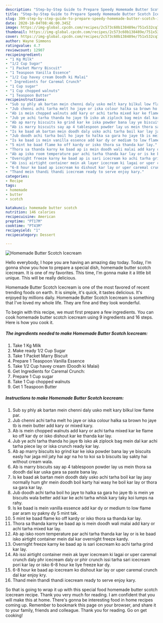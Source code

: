 ```yaml
---
description: "Step-by-Step Guide to Prepare Speedy Homemade Butter Scotch Icecream"
title: "Step-by-Step Guide to Prepare Speedy Homemade Butter Scotch Icecream"
slug: 399-step-by-step-guide-to-prepare-speedy-homemade-butter-scotch-icecream
date: 2020-10-04T08:46:00.345Z
image: https://img-global.cpcdn.com/recipes/2c573c60b138489e/751x532cq70/homemade-butter-scotch-icecream-recipe-main-photo.jpg
thumbnail: https://img-global.cpcdn.com/recipes/2c573c60b138489e/751x532cq70/homemade-butter-scotch-icecream-recipe-main-photo.jpg
cover: https://img-global.cpcdn.com/recipes/2c573c60b138489e/751x532cq70/homemade-butter-scotch-icecream-recipe-main-photo.jpg
author: Wayne Simmons
ratingvalue: 4.7
reviewcount: 12907
recipeingredient:
- "1 Kg Milk"
- "1/2 Cup Sugar"
- "1 Packet Marry Biscuit"
- "1 Teaspoon Vanilla Essence"
- "1/2 Cup havey cream Doodh ki Malai"
- " Ingredients for Caremal Crunch"
- "1 Cup sugar"
- "1 Cup chopped walnuts"
- "1 Teaspoon Butter"
recipeinstructions:
- "Sub sy phly ak bartan mein chenni daly usko melt kary bilkul low flame par."
- "Jub chenni achi tarha melt ho jaye or iska colour halka sa brown ho jaye tb is mein butter add kary or mixed kary."
- "Ab is mein chopped walnuts add kary or achi tarha mixed kar ke flame ko off kar dy or isko dishout kar ke thanda kar lay."
- "Jub ye achi tarha thanda ho jaye tb isko ak ziplock bag mein dal kar achi tarha piece lay or iska crunch ready kar lay."
- "Ab ap marry biscuits ko grind kar ke iska powder bana lay ye biscuits easly har jaga mil jaty hai agr na ho to koi sa b biscuits lay sakty hai without cream wala."
- "Ab is marry biscuits say ap 4 tablespoon powder lay us mein thora sa doodh dal kar uska gara sa paste bana lay."
- "Is ke baad ak bartan mein doodh daly usko achi tarha boil kar lay jasy normally hum ghr mein doodh boil karty hai wasy he boil kar lay or thora sa gara kar lay."
- "Jub doodh achi tarha boil ho jaye to halka sa gara ho jaye tb is mein ye biscuits wala better add kar ke achi tarha whisk kary taky koi lumps na rahy."
- "Is ke baad is mein vanilla essence add kar dy or medium to low flame par aram sy pakny dy 5 mint tak."
- "5 mint ke baad flame ko off kardy or isko thora sa thanda kar lay."
- "Thora sa thanda karny ke baad ap is mein doodh wali malai add kary or achi tarha mixed kar lay."
- "Ab ap isko room temperature par achi tarha thanda kar lay or is ke baad isko airtight container mein dal kar overnight freeze kardy."
- "Overnight freeze karny ke baad ap is sari icecream ko achi tarha grind kar lay."
- "Ab issi airtight container mein ak layer icecream ki lagai or uper caremal crunch daly phr icecream daly or phir crunch issi tarha sari icecream pori kar lay or isko 6-8 hour ke liye freeze kar dy."
- "6-8 hour ke baad ap icecream ko dishout kar lay or uper caremal crunch dal kar enjoy kry."
- "Thand mein thandi thandi icecream ready to serve enjoy kary."
categories:
- Recipe
tags:
- homemade
- butter
- scotch

katakunci: homemade butter scotch 
nutrition: 146 calories
recipecuisine: American
preptime: "PT17M"
cooktime: "PT43M"
recipeyield: "1"
recipecategory: Dessert

---
```



![Homemade Butter Scotch Icecream](https://img-global.cpcdn.com/recipes/2c573c60b138489e/751x532cq70/homemade-butter-scotch-icecream-recipe-main-photo.jpg)

Hello everybody, I hope you are having an amazing day today. Today, I'm gonna show you how to prepare a special dish, homemade butter scotch icecream. It is one of my favorites. This time, I'm gonna make it a little bit unique. This will be really delicious.

Homemade Butter Scotch Icecream is one of the most favored of recent trending foods on earth. It is simple, it's quick, it tastes delicious. It's enjoyed by millions daily. Homemade Butter Scotch Icecream is something that I've loved my whole life. They are fine and they look wonderful.




To begin with this recipe, we must first prepare a few ingredients. You can cook homemade butter scotch icecream using 9 ingredients and 16 steps. Here is how you cook it.

<!--inarticleads1-->

##### The ingredients needed to make Homemade Butter Scotch Icecream:

1. Take 1 Kg Milk
1. Make ready 1/2 Cup Sugar
1. Take 1 Packet Marry Biscuit
1. Prepare 1 Teaspoon Vanilla Essence
1. Take 1/2 Cup havey cream (Doodh ki Malai)
1. Get  Ingredients for Caremal Crunch:
1. Prepare 1 Cup sugar
1. Take 1 Cup chopped walnuts
1. Get 1 Teaspoon Butter




<!--inarticleads2-->

##### Instructions to make Homemade Butter Scotch Icecream:

1. Sub sy phly ak bartan mein chenni daly usko melt kary bilkul low flame par.
1. Jub chenni achi tarha melt ho jaye or iska colour halka sa brown ho jaye tb is mein butter add kary or mixed kary.
1. Ab is mein chopped walnuts add kary or achi tarha mixed kar ke flame ko off kar dy or isko dishout kar ke thanda kar lay.
1. Jub ye achi tarha thanda ho jaye tb isko ak ziplock bag mein dal kar achi tarha piece lay or iska crunch ready kar lay.
1. Ab ap marry biscuits ko grind kar ke iska powder bana lay ye biscuits easly har jaga mil jaty hai agr na ho to koi sa b biscuits lay sakty hai without cream wala.
1. Ab is marry biscuits say ap 4 tablespoon powder lay us mein thora sa doodh dal kar uska gara sa paste bana lay.
1. Is ke baad ak bartan mein doodh daly usko achi tarha boil kar lay jasy normally hum ghr mein doodh boil karty hai wasy he boil kar lay or thora sa gara kar lay.
1. Jub doodh achi tarha boil ho jaye to halka sa gara ho jaye tb is mein ye biscuits wala better add kar ke achi tarha whisk kary taky koi lumps na rahy.
1. Is ke baad is mein vanilla essence add kar dy or medium to low flame par aram sy pakny dy 5 mint tak.
1. 5 mint ke baad flame ko off kardy or isko thora sa thanda kar lay.
1. Thora sa thanda karny ke baad ap is mein doodh wali malai add kary or achi tarha mixed kar lay.
1. Ab ap isko room temperature par achi tarha thanda kar lay or is ke baad isko airtight container mein dal kar overnight freeze kardy.
1. Overnight freeze karny ke baad ap is sari icecream ko achi tarha grind kar lay.
1. Ab issi airtight container mein ak layer icecream ki lagai or uper caremal crunch daly phr icecream daly or phir crunch issi tarha sari icecream pori kar lay or isko 6-8 hour ke liye freeze kar dy.
1. 6-8 hour ke baad ap icecream ko dishout kar lay or uper caremal crunch dal kar enjoy kry.
1. Thand mein thandi thandi icecream ready to serve enjoy kary.




So that is going to wrap it up with this special food homemade butter scotch icecream recipe. Thank you very much for reading. I am confident that you will make this at home. There's gonna be interesting food in home recipes coming up. Remember to bookmark this page on your browser, and share it to your family, friends and colleague. Thank you for reading. Go on get cooking!
